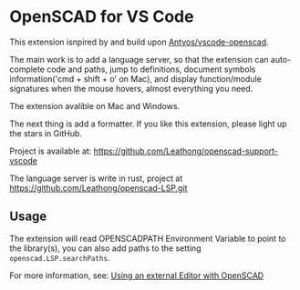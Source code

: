 # OpenSCAD for VS Code

This extension isnpired by and build upon [Antyos/vscode-openscad](https://github.com/Antyos/vscode-openscad).

The main work is to add a language server, so that the extension can auto-complete code and paths, jump to definitions, document symbols information('cmd + shift + o' on Mac), and display function/module signatures when the mouse hovers, almost everything you need.

The extension avalible on Mac and Windows.

The next thing is add a formatter. If you like this extension, please light up the stars in GitHub.

Project is available at: <https://github.com/Leathong/openscad-support-vscode>

The language server is write in rust, project at <https://github.com/Leathong/openscad-LSP.git>

## Usage

The extension will read OPENSCADPATH Environment Variable to point to the library(s), you can also add paths to the setting `openscad.LSP.searchPaths`.

For more information, see: [Using an external Editor with OpenSCAD](https://en.wikibooks.org/wiki/OpenSCAD_User_Manual/Using_an_external_Editor_with_OpenSCAD)


